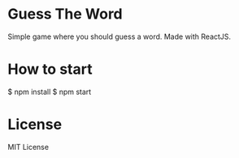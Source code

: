 # Guess The Word
Simple game where you should guess a word. Made with ReactJS.

# How to start
$ npm install
$ npm start

# License
MIT License
